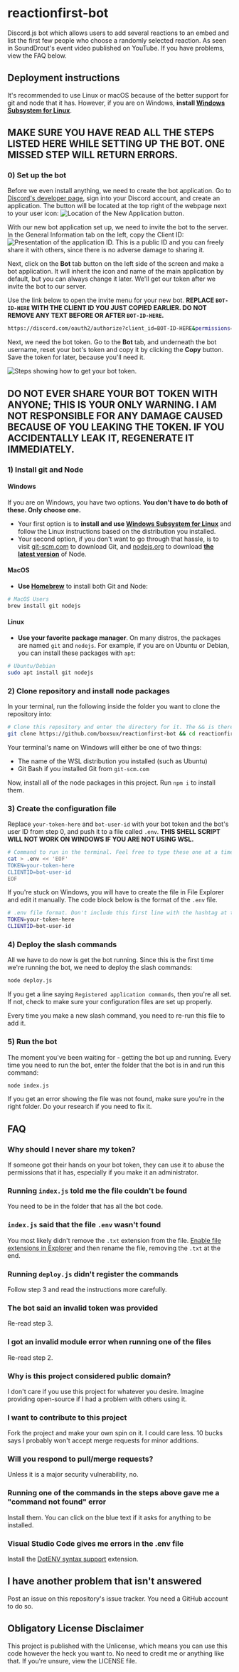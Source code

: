 # reactionfirst-bot

Discord.js bot which allows users to add several reactions to an embed and list the first few people who choose a randomly selected reaction. As seen in SoundDrout's event video published on YouTube. If you have problems, view the FAQ below.

## Deployment instructions

It's recommended to use Linux or macOS because of the better support for git and node that it has. However, if you are on Windows, **install [Windows Subsystem for Linux](https://docs.microsoft.com/en-us/windows/wsl/install)**.

## **MAKE SURE YOU HAVE READ ALL THE STEPS LISTED HERE WHILE SETTING UP THE BOT. ONE MISSED STEP WILL RETURN ERRORS.**

### 0) Set up the bot

Before we even install anything, we need to create the bot application. Go to [Discord's developer page](https://discord.com/developers), sign into your Discord account, and create an application. The button will be located at the top right of the webpage next to your user icon:
![Location of the New Application button.](https://i.vgy.me/wcyUwm.png)

With our new bot application set up, we need to invite the bot to the server. In the General Information tab on the left, copy the Client ID:
![Presentation of the application ID.](https://i.vgy.me/o3LFd3.png)
This is a public ID and you can freely share it with others, since there is no adverse damage to sharing it.

Next, click on the **Bot** tab button on the left side of the screen and make a bot application. It will inherit the icon and name of the main application by default, but you can always change it later. We'll get our token after we invite the bot to our server.

Use the link below to open the invite menu for your new bot. **REPLACE `BOT-ID-HERE` WITH THE CLIENT ID YOU JUST COPIED EARLIER. DO NOT REMOVE ANY TEXT BEFORE OR AFTER `BOT-ID-HERE`.**

```sh
https://discord.com/oauth2/authorize?client_id=BOT-ID-HERE&permissions=274878196800&scope=applications.commands%20bot
```

Next, we need the bot token. Go to the **Bot** tab, and underneath the bot username, reset your bot's token and copy it by clicking the **Copy** button. Save the token for later, because you'll need it.

![Steps showing how to get your bot token.](https://i.vgy.me/9DxQyg.png)

## **DO NOT EVER SHARE YOUR BOT TOKEN WITH ANYONE; THIS IS YOUR ONLY WARNING. I AM NOT RESPONSIBLE FOR ANY DAMAGE CAUSED BECAUSE OF YOU LEAKING THE TOKEN. IF YOU ACCIDENTALLY LEAK IT, REGENERATE IT IMMEDIATELY.**

### 1) Install git and Node

#### Windows

If you are on Windows, you have two options. **You don't have to do both of these. Only choose one.**

-   Your first option is to **install and use [Windows Subsystem for Linux](https://docs.microsoft.com/en-us/windows/wsl/install)** and follow the Linux instructions based on the distribution you installed.
-   Your second option, if you don't want to go through that hassle, is to visit [git-scm.com](http://git-scm.com/download/win) to download Git, and [nodejs.org](https://nodejs.org/en/download/current) to download <u>**the latest version**</u> of Node.

#### MacOS

-   **Use [Homebrew](https://brew.sh)** to install both Git and Node:

```sh
# MacOS Users
brew install git nodejs
```

#### Linux

-   **Use your favorite package manager**. On many distros, the packages are named `git` and `nodejs`. For example, if you are on Ubuntu or Debian, you can install these packages with `apt`:

```sh
# Ubuntu/Debian
sudo apt install git nodejs
```

### 2) Clone repository and install node packages

In your terminal, run the following inside the folder you want to clone the repository into:

```sh
# Clone this repository and enter the directory for it. The && is there to prevent you from entering a nonexistent directory in case the clone fails.
git clone https://github.com/boxsux/reactionfirst-bot && cd reactionfirst-bot
```

Your terminal's name on Windows will either be one of two things:

-   The name of the WSL distribution you installed (such as Ubuntu)
-   Git Bash if you installed Git from `git-scm.com`

Now, install all of the node packages in this project. Run `npm i` to install them.

### 3) Create the configuration file

Replace `your-token-here` and `bot-user-id` with your bot token and the bot's user ID from step 0, and push it to a file called `.env`. **THIS SHELL SCRIPT WILL NOT WORK ON WINDOWS IF YOU ARE NOT USING WSL.**

```sh
# Command to run in the terminal. Feel free to type these one at a time.
cat > .env << 'EOF'
TOKEN=your-token-here
CLIENTID=bot-user-id
EOF
```

If you're stuck on Windows, you will have to create the file in File Explorer and edit it manually. The code block below is the format of the `.env` file.

```sh
# .env file format. Don't include this first line with the hashtag at the start of it.
TOKEN=your-token-here
CLIENTID=bot-user-id
```

### 4) Deploy the slash commands

All we have to do now is get the bot running. Since this is the first time we're running the bot, we need to deploy the slash commands:

```sh
node deploy.js
```

If you get a line saying `Registered application commands`, then you're all set. If not, check to make sure your configuration files are set up properly.

Every time you make a new slash command, you need to re-run this file to add it.

### 5) Run the bot

The moment you've been waiting for - getting the bot up and running. Every time you need to run the bot, enter the folder that the bot is in and run this command:

```sh
node index.js
```

If you get an error showing the file was not found, make sure you're in the right folder. Do your research if you need to fix it.

## FAQ

### Why should I never share my token?

If someone got their hands on your bot token, they can use it to abuse the permissions that it has, especially if you make it an administrator.

### Running `index.js` told me the file couldn't be found

You need to be in the folder that has all the bot code.

### `index.js` said that the file `.env` wasn't found

You most likely didn't remove the `.txt` extension from the file. [Enable file extensions in Explorer](https://www.howtogeek.com/205086/beginner-how-to-make-windows-show-file-extensions/) and then rename the file, removing the `.txt` at the end.

### Running `deploy.js` didn't register the commands

Follow step 3 and read the instructions more carefully.

### The bot said an invalid token was provided

Re-read step 3.

### I got an invalid module error when running one of the files

Re-read step 2.

### Why is this project considered public domain?

I don't care if you use this project for whatever you desire. Imagine providing open-source if I had a problem with others using it.

### I want to contribute to this project

Fork the project and make your own spin on it. I could care less. 10 bucks says I probably won't accept merge requests for minor additions.

### Will you respond to pull/merge requests?

Unless it is a major security vulnerability, no.

### Running one of the commands in the steps above gave me a "command not found" error

Install them. You can click on the blue text if it asks for anything to be installed.

### Visual Studio Code gives me errors in the .env file

Install the [DotENV syntax support](https://marketplace.visualstudio.com/items?itemName=mikestead.dotenv) extension.

## I have another problem that isn't answered

Post an issue on this repository's issue tracker. You need a GitHub account to do so.

## Obligatory License Disclaimer

This project is published with the Unlicense, which means you can use this code however the heck you want to. No need to credit me or anything like that. If you're unsure, view the LICENSE file.
